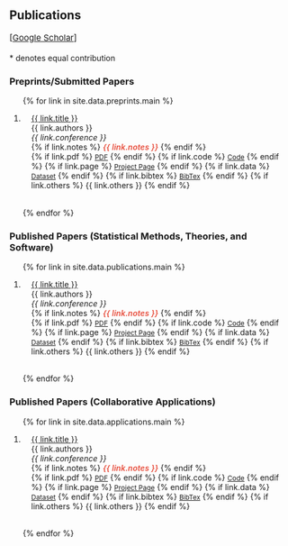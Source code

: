 <br>

## Publications

<p style="margin:4px 0 18px;font-size:15px;">
[<a href="https://scholar.google.com/citations?user=E4S3q1gAAAAJ&hl=en"
  target="_blank" rel="noopener">Google&nbsp;Scholar</a>]
</p>

\* denotes equal contribution

### Preprints/Submitted Papers

<div class="publications">
<ol class="bibliography">
  
{% for link in site.data.preprints.main %}

<li>
<div class="pub-row">
 <div class="col-sm-12" style="position:relative;padding-right:15px;padding-left:15px;">
  <div class="title"><a href="{{ link.paper }}">{{ link.title }}</a></div>
  <div class="author">{{ link.authors }}</div>
  <div class="periodical"><em>{{ link.conference }}</em>
  </div>
   <div class="links">
     {% if link.notes %} 
      <strong> <i style="color:#e74d3c; font-weight:600">{{ link.notes }}</i></strong>
      {% endif %}
    </div>
    <div class="links">
      {% if link.pdf %} 
      <a href="{{ link.pdf }}" class="btn btn-sm z-depth-0" role="button" target="_blank" style="font-size:12px;">PDF</a>
      {% endif %}
      {% if link.code %} 
      <a href="{{ link.code }}" class="btn btn-sm z-depth-0" role="button" target="_blank" style="font-size:12px;">Code</a>
      {% endif %}
      {% if link.page %} 
      <a href="{{ link.page }}" class="btn btn-sm z-depth-0" role="button" target="_blank" style="font-size:12px;">Project Page</a>
      {% endif %}
      {% if link.data %} 
      <a href="{{ link.data }}" class="btn btn-sm z-depth-0" role="button" target="_blank" style="font-size:12px;">Dataset</a>
      {% endif %}
      {% if link.bibtex %} 
      <a href="{{ link.bibtex }}" class="btn btn-sm z-depth-0" role="button" target="_blank" style="font-size:12px;">BibTex</a>
      {% endif %}
      {% if link.others %} 
      {{ link.others }}
      {% endif %}
    </div>
  </div>
</div>
</li>

<span style="display:block; height:4px;"></span>

{% endfor %}

</ol>
</div>

### Published Papers (Statistical Methods, Theories, and Software)

<div class="publications">
<ol class="bibliography">

{% for link in site.data.publications.main %}

<li>
<div class="pub-row">
  <div class="col-sm-12" style="position:relative;padding-right:15px;padding-left:15px;">
  <div class="title"><a href="{{ link.paper }}">{{ link.title }}</a></div>
  <div class="author">{{ link.authors }}</div>
  <div class="periodical"><em>{{ link.conference }}</em>
  </div>
    <div class="links">
     {% if link.notes %} 
      <strong> <i style="color:#e74d3c; font-weight:600">{{ link.notes }}</i></strong>
      {% endif %}
    </div>
    <div class="links">
      {% if link.pdf %} 
      <a href="{{ link.pdf }}" class="btn btn-sm z-depth-0" role="button" target="_blank" style="font-size:12px;">PDF</a>
      {% endif %}
      {% if link.code %} 
      <a href="{{ link.code }}" class="btn btn-sm z-depth-0" role="button" target="_blank" style="font-size:12px;">Code</a>
      {% endif %}
      {% if link.page %} 
      <a href="{{ link.page }}" class="btn btn-sm z-depth-0" role="button" target="_blank" style="font-size:12px;">Project Page</a>
      {% endif %}
      {% if link.data %} 
      <a href="{{ link.data }}" class="btn btn-sm z-depth-0" role="button" target="_blank" style="font-size:12px;">Dataset</a>
      {% endif %}
      {% if link.bibtex %} 
      <a href="{{ link.bibtex }}" class="btn btn-sm z-depth-0" role="button" target="_blank" style="font-size:12px;">BibTex</a>
      {% endif %}
      {% if link.others %} 
      {{ link.others }}
      {% endif %}
    </div>
  </div>
</div>
</li>

<br>

{% endfor %}

</ol>
</div>

### Published Papers (Collaborative Applications)

<div class="publications">
<ol class="bibliography">

{% for link in site.data.applications.main %}

<li>
<div class="pub-row">
  <div class="col-sm-12" style="position:relative;padding-right:15px;padding-left:15px;">
  <div class="title"><a href="{{ link.paper }}">{{ link.title }}</a></div>
  <div class="author">{{ link.authors }}</div>
  <div class="periodical"><em>{{ link.conference }}</em>
  </div>
    <div class="links">
     {% if link.notes %} 
      <strong> <i style="color:#e74d3c; font-weight:600">{{ link.notes }}</i></strong>
      {% endif %}
    </div>
    <div class="links">
      {% if link.pdf %} 
      <a href="{{ link.pdf }}" class="btn btn-sm z-depth-0" role="button" target="_blank" style="font-size:12px;">PDF</a>
      {% endif %}
      {% if link.code %} 
      <a href="{{ link.code }}" class="btn btn-sm z-depth-0" role="button" target="_blank" style="font-size:12px;">Code</a>
      {% endif %}
      {% if link.page %} 
      <a href="{{ link.page }}" class="btn btn-sm z-depth-0" role="button" target="_blank" style="font-size:12px;">Project Page</a>
      {% endif %}
      {% if link.data %} 
      <a href="{{ link.data }}" class="btn btn-sm z-depth-0" role="button" target="_blank" style="font-size:12px;">Dataset</a>
      {% endif %}
      {% if link.bibtex %} 
      <a href="{{ link.bibtex }}" class="btn btn-sm z-depth-0" role="button" target="_blank" style="font-size:12px;">BibTex</a>
      {% endif %}
      {% if link.others %} 
      {{ link.others }}
      {% endif %}
    </div>
  </div>
</div>
</li>

<br>

{% endfor %}

</ol>
</div>
